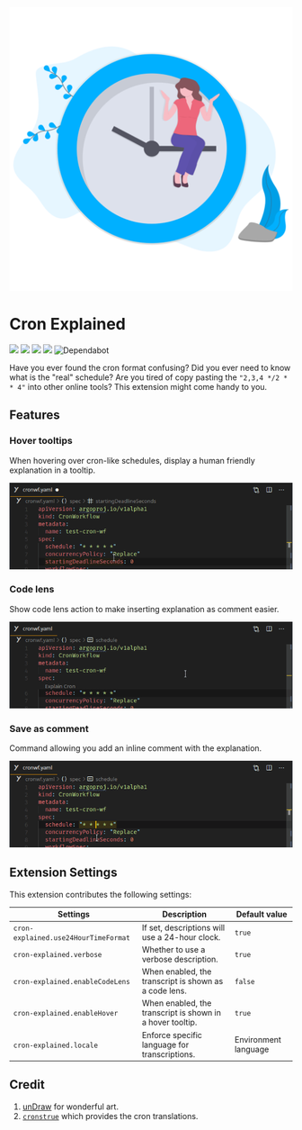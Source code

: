 ![logo](https://raw.githubusercontent.com/tumido/cron-explained/master/docs/assets/icon_large.png)

# Cron Explained

[![](https://vsmarketplacebadge.apphb.com/version-short/tumido.cron-explained.svg)](https://marketplace.visualstudio.com/items?itemName=tumido.cron-explained)
[![](https://img.shields.io/github/v/release/tumido/cron-explained)](https://github.com/tumido/cron-explained/releases)
[![](https://img.shields.io/github/license/tumido/cron-explained)](https://github.com/tumido/cron-explained/blob/master/LICENSE)
[![](https://github.com/tumido/cron-explained/workflows/Release/badge.svg)](https://github.com/tumido/cron-explained/actions?query=workflow%3ARelease)
![Dependabot](https://badgen.net/dependabot/tumido/cron-explained?icon=dependabot)

Have you ever found the cron format confusing? Did you ever need to know what is the "real" schedule? Are you tired of copy pasting the `"2,3,4 */2 * * 4"` into other online tools? This extension might come handy to you.

## Features

### Hover tooltips

When hovering over cron-like schedules, display a human friendly explanation in a tooltip.

![hover](https://raw.githubusercontent.com/tumido/cron-explained/master/docs/assets/hover.gif)

### Code lens

Show code lens action to make inserting explanation as comment easier.

![code-lens](https://raw.githubusercontent.com/tumido/cron-explained/master/docs/assets/code-lens.gif)

### Save as comment

Command allowing you add an inline comment with the explanation.

![comment](https://raw.githubusercontent.com/tumido/cron-explained/master/docs/assets/comment.gif)

## Extension Settings

This extension contributes the following settings:

| Settings                             | Description                                               | Default value        |
| ------------------------------------ | --------------------------------------------------------- | -------------------- |
| `cron-explained.use24HourTimeFormat` | If set, descriptions will use a 24-hour clock.            | `true`               |
| `cron-explained.verbose`             | Whether to use a verbose description.                     | `true`               |
| `cron-explained.enableCodeLens`      | When enabled, the transcript is shown as a code lens.     | `false`              |
| `cron-explained.enableHover`         | When enabled, the transcript is shown in a hover tooltip. | `true`               |
| `cron-explained.locale`              | Enforce specific language for transcriptions.             | Environment language |

## Credit

1. [unDraw](https://undraw.co) for wonderful art.
2. [`cronstrue`](https://www.npmjs.com/package/cronstrue) which provides the cron translations.
